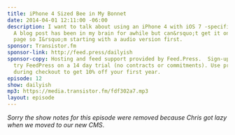 ```yaml
---
title: iPhone 4 Sized Bee in My Bonnet
date: 2014-04-01 12:11:00 -06:00
description: I want to talk about using an iPhone 4 with iOS 7 -specifically iOS 7.1.
  A blog post has been in my brain for awhile but can&rsquo;t get it on the digital
  page so I&rsquo;m starting with a audio version first.
sponsor: Transistor.fm
sponsor-link: http://feed.press/dailyish
sponsor-copy: Hosting and feed support provided by Feed.Press.  Sign-up today and
  try FeedPress on a 14 day trial (no contracts or commitments). Use promo code "dailyish"
  during checkout to get 10% off your first year.
episode: 12
show: dailyish
mp3: https://media.transistor.fm/fdf302a7.mp3
layout: episode
---
```


<em>Sorry the show notes for this episode were removed because Chris got lazy when we moved to our new CMS</em>.
